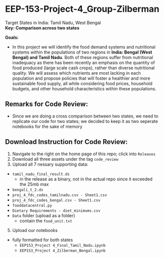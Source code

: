 # EEP-153-Project-4_Group-Zilberman

Target States in India: Tamil Nadu, West Bengal  
**Key: Comparison across two states**

**Goals:**

- In this project we will identify the food demand systems and nutritional systems within the populations of two regions in **India: Bengal (West Bengal) and Tamil Nadu**. Both of these regions suffer from nutritional inadequacy as there has been recently an emphasis on the quantity of food produced (large scale cash crops), rather than diverse nutritional quality. We will assess which nutrients are most lacking in each population and propose policies that will foster a healthier and more sustainable food supply, all while considering food prices, household budgets, and other household characteristics within these populations.


## Remarks for Code Review:

- Since we are doing a cross comparison between two states, we need to replicate our code for two states; we decided to keep it as two seperate notebooks for the sake of memory


## Download Instruction for Code Review:
1. Navigate to the right on the home page of this repo; click into `Releases`
2. Download all three assets under the tag `code_review`
3. Upload all 7 nessary supporting data:
  - `tamil_nadu_final_result.ds`
    - in the release as a binary, not in the actual repo since it exceeded the 25mb max
  - `bengali_t_2.ds`
  - `proj_4_fdc_codes_tamilnadu.csv - Sheet1.csv`
  - `proj_4_fdc_codes_bengal.csv - Sheet1.csv`
  - `fooddatacentral.py`
  - `Dietary Requirements - diet_minimums.csv`
  - `Data` folder (upload as a folder)
    - contain the `food_unit.txt`
5. Upload our notebooks
  - fully formatted for both states
    -  `EEP153_Project 4_Final_Tamil_Nadu.ipynb`
    -  `EEP153_Project 4_Zilberman_Bengal.ipynb`
